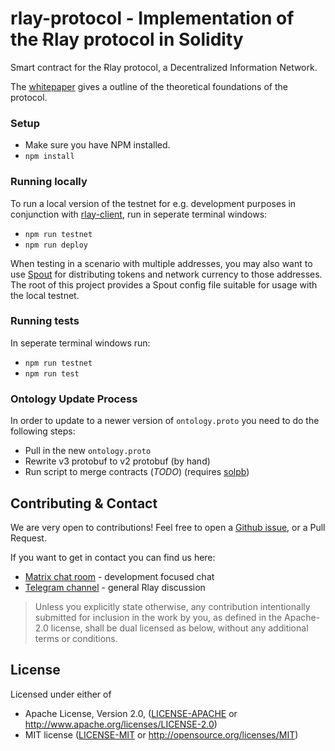 # rlay-protocol - Implementation of the Ɍlay protocol in Solidity

Smart contract for the Ɍlay protocol, a Decentralized Information Network.

The [whitepaper][rlay-whitepaper] gives a outline of the theoretical foundations of the protocol.

### Setup

- Make sure you have NPM installed.
- `npm install`

### Running locally

To run a local version of the testnet for e.g. development purposes in conjunction with [rlay-client][rlay-client-github], run in seperate terminal windows:

- `npm run testnet`
- `npm run deploy`

When testing in a scenario with multiple addresses, you may also want to use [Spout][spout-github] for distributing tokens and network currency to those addresses. The root of this project provides a Spout config file suitable for usage with the local testnet.

### Running tests

In seperate terminal windows run:

- `npm run testnet`
- `npm run test`

### Ontology Update Process

In order to update to a newer version of `ontology.proto` you need to do the following steps:

- Pull in the new `ontology.proto`
- Rewrite v3 protobuf to v2 protobuf (by hand)
- Run script to merge contracts (*TODO*) (requires [solpb][solpb-github])

## Contributing & Contact

We are very open to contributions! Feel free to open a [Github issue][github-issues], or a Pull Request.

If you want to get in contact you can find us here:

  - [Matrix chat room][matrix-chat] - development focused chat
  - [Telegram channel][telegram-chat] - general Rlay discussion

> Unless you explicitly state otherwise, any contribution intentionally submitted for inclusion in the work by you, as defined in the Apache-2.0 license, shall be dual licensed as below, without any additional terms or conditions.

## License

Licensed under either of

  * Apache License, Version 2.0, ([LICENSE-APACHE](LICENSE-APACHE) or http://www.apache.org/licenses/LICENSE-2.0)
  * MIT license ([LICENSE-MIT](LICENSE-MIT) or http://opensource.org/licenses/MIT)


[solpb-github]: https://github.com/shmookey/solpb
[rlay-client-github]: https://github.com/rlay-project/rlay-client
[spout-github]: https://github.com/rlay-project/spout
[rlay-whitepaper]: https://rlay.com/rlay-whitepaper.pdf
[matrix-chat]: https://matrix.to/#/#rlay:matrix.org
[telegram-chat]: https://t.me/rlay_official
[github-issues]: https://github.com/rlay-project/rlay-protocol/issues
